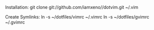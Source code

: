 Installation:
	git clone git://github.com/iamxeno//dotvim.git ~/.vim

Create Symlinks:
	ln -s ~/dotfiles/vimrc ~/.vimrc
	ln -s ~/dotfiles/gvimrc ~/.gvimrc
